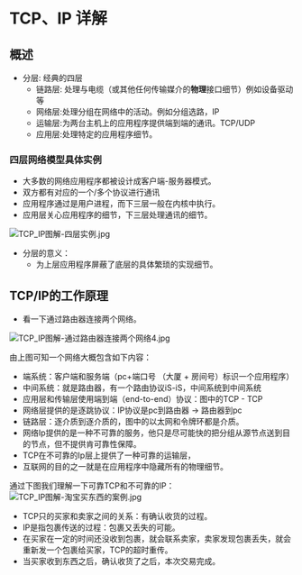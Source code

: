 # TCP、IP 详解
## 概述
- 分层: 经典的四层
    - 链路层: 处理与电缆（或其他任何传输媒介的**物理**接口细节）例如设备驱动等
    - 网络层:处理分组在网络中的活动。例如分组选路，IP
    - 运输层:为两台主机上的应用程序提供端到端的通讯。TCP/UDP
    - 应用层:处理特定的应用程序细节。
    
### 四层网络模型具体实例
- 大多数的网络应用程序都被设计成客户端-服务器模式。
- 双方都有对应的一个/多个协议进行通讯
- 应用程序通过是用户进程，而下三层一般在内核中执行。
- 应用层关心应用程序的细节，下三层处理通讯的细节。

![TCP_IP图解-四层实例.jpg](https://i.loli.net/2020/02/07/uEhoBTzQSIdWXPM.jpg)

- 分层的意义：
    - 为上层应用程序屏蔽了底层的具体繁琐的实现细节。

## TCP/IP的工作原理
- 看一下通过路由器连接两个网络。

![TCP_IP图解-通过路由器连接两个网络4.jpg](https://i.loli.net/2020/02/08/pSYL9f82THdsuUi.jpg)

由上图可知一个网络大概包含如下内容：

- 端系统：客户端和服务端（pc+端口号 （大厦 + 房间号）标识一个应用程序）
- 中间系统：就是路由器，有一个路由协议iS-iS，中间系统到中间系统
- 应用层和传输层使用端到端（end-to-end）协议：图中的TCP - TCP
- 网络层提供的是逐跳协议：IP协议是pc到路由器 -> 路由器到pc
- 链路层：逐介质到逐介质的，图中的以太网和令牌环都是介质。
- 网络Ip提供的是一种不可靠的服务，他只是尽可能快的把分组从源节点送到目的节点，但不提供肯可靠性保障。
- TCP在不可靠的Ip层上提供了一种可靠的运输层，
- 互联网的目的之一就是在应用程序中隐藏所有的物理细节。

通过下图我们理解一下可靠TCP和不可靠的IP：
![TCP_IP图解-淘宝买东西的案例.jpg](https://i.loli.net/2020/02/08/x2eLhTYA8CWoJEy.jpg)
- TCP只的买家和卖家之间的关系：有确认收货的过程。
- IP是指包裹传送的过程：包裹又丢失的可能。
- 在买家在一定的时间还没收到包裹，就会联系卖家，卖家发现包裹丢失，就会重新发一个包裹给买家，TCP的超时重传。
- 当买家收到东西之后，确认收货了之后，本次交易完成。
    
